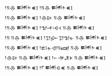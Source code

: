 <div class='block'>
<div class='line'>𒁹𒀀𒁲 𒌦𒈨𒌍𒋙 𒁹𒀀𒁲 𒌦𒈨𒌍𒋙</div>
<div class='line'>𒁹𒀀𒁲 𒌦𒈨𒌍𒋙 𒁹𒁲𒄿 𒀀𒁲 𒌦𒈨𒌍𒋙</div>
<div class='line'>𒁹𒀀𒁲 𒌦𒈨𒌍𒋙 𒁹𒈠𒋾𒀪𒌋 𒀀𒁲 𒌦𒈨𒌍𒋙</div>
<div class='line'>𒁹𒀀 𒀀𒁲 𒌦𒈨𒌍𒋙 𒁹𒋛𒅎𒋛𒈠𒉡 𒀀𒁲 𒌦𒈨𒌍𒋙</div>
<div class='line'>𒁹𒀀𒁲 𒌦𒈨𒌍𒋙 𒁹𒆗𒉡𒋼𒀀𒍢 𒀀𒁲 𒌦𒈨𒌍𒋙</div>
<div class='line'>𒁹𒁲𒄿 𒀀𒁲 𒌦𒈨𒌍𒋙 𒁹𒀸𒋩𒂗𒉽 𒀀𒁲 𒌦𒈨𒌍𒋙</div>
<div class='line'>𒁹𒀀𒁲 𒌦𒈨𒌍𒋙 𒁹𒇲𒌦𒄰𒌍 𒀀𒁲 𒌦𒈨𒌍𒋙</div>
</div>